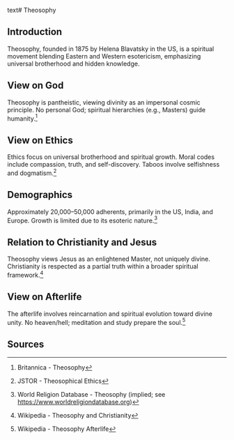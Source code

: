 text# Theosophy
## Introduction
Theosophy, founded in 1875 by Helena Blavatsky in the US, is a spiritual movement blending Eastern and Western esotericism, emphasizing universal brotherhood and hidden knowledge.
## View on God
Theosophy is pantheistic, viewing divinity as an impersonal cosmic principle. No personal God; spiritual hierarchies (e.g., Masters) guide humanity.[^1]
## View on Ethics
Ethics focus on universal brotherhood and spiritual growth. Moral codes include compassion, truth, and self-discovery. Taboos involve selfishness and dogmatism.[^2]
## Demographics
Approximately 20,000–50,000 adherents, primarily in the US, India, and Europe. Growth is limited due to its esoteric nature.[^3]
## Relation to Christianity and Jesus
Theosophy views Jesus as an enlightened Master, not uniquely divine. Christianity is respected as a partial truth within a broader spiritual framework.[^4]
## View on Afterlife
The afterlife involves reincarnation and spiritual evolution toward divine unity. No heaven/hell; meditation and study prepare the soul.[^5]
## Sources
[^1]: Britannica - Theosophy[](https://www.britannica.com/topic/Theosophy)
[^2]: JSTOR - Theosophical Ethics[](https://www.jstor.org/stable/3260763)
[^3]: World Religion Database - Theosophy (implied; see https://www.worldreligiondatabase.org)
[^4]: Wikipedia - Theosophy and Christianity[](https://en.wikipedia.org/wiki/Theosophy#Christianity)
[^5]: Wikipedia - Theosophy Afterlife[](https://en.wikipedia.org/wiki/Theosophy#Afterlife)
